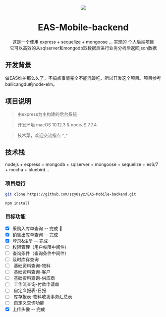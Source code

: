 <div align="center">
      <img src="http://ofx24fene.bkt.clouddn.com//img/2017/Kingdee-EAS.jpg">
  <h1>EAS-Mobile-backend</h1>
  <p>  
      这是一个使用 express + sequelize + mongoose … 实现的 个人后端项目  <br/>
      它可以高效的从sqlserver和mongodb取数据后进行业务分析后返回json数据
  <p>
</div>

## 开发背景

做EAS维护那么久了，不搞点事情完全不能混饭吃，所以开发这个项目。项目参考bailicangdu的node-elm。

## 项目说明

> 由express为主构建的后台系统

> 开发环境 macOS 10.12.3 & nodeJS 7.7.4

> 技术菜，欢迎交流指点 ^_^

## 技术栈

nodejs + express + mongodb + sqlserver + mongoose + sequelize + es6/7 + mocha + bluebird...

### 项目运行

```bash
git clone https://github.com/szy0syz/EAS-Mobile-backend.git

npm install
```

### 目标功能
- [x]  采购入库单查询  -- 完成 :tada:
- [x]  销售出库单查询  -- 完成
- [x]  登录&注册  -- 完成
- [ ]  权限管理（用户权限中间件）
- [ ]  查询条件（查询条件中间件）
- [ ]  及时库存查询
- [ ]  基础资料查询-物料
- [ ]  基础资料查询-客户
- [ ]  基础资料查询-供应商
- [ ]  工作流查询-付款申请单
- [ ]  自定义报表-日报
- [ ]  库存报表-物料收发事务汇总表
- [ ]  自定义查询功能
- [x]  上传头像  -- 完成
